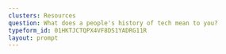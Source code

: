 ```yaml
---
clusters: Resources
question: What does a people's history of tech mean to you?
typeform_id: 01HKTJCTQPX4VF8DS1YADRG11R
layout: prompt
---
```

